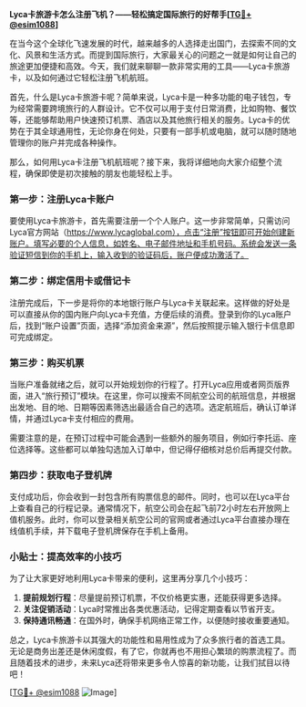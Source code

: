 **Lyca卡旅游卡怎么注册飞机？——轻松搞定国际旅行的好帮手[[TG💪+ @esim1088](https://t.me/s/esim1088)]**

在当今这个全球化飞速发展的时代，越来越多的人选择走出国门，去探索不同的文化、风景和生活方式。而提到国际旅行，大家最关心的问题之一就是如何让自己的旅途更加便捷和高效。今天，我们就来聊聊一款非常实用的工具——Lyca卡旅游卡，以及如何通过它轻松注册飞机航班。

首先，什么是Lyca卡旅游卡呢？简单来说，Lyca卡是一种多功能的电子钱包，专为经常需要跨境旅行的人群设计。它不仅可以用于支付日常消费，比如购物、餐饮等，还能够帮助用户快速预订机票、酒店以及其他旅行相关的服务。Lyca卡的优势在于其全球通用性，无论你身在何处，只要有一部手机或电脑，就可以随时随地管理你的账户并完成各种操作。

那么，如何用Lyca卡注册飞机航班呢？接下来，我将详细地向大家介绍整个流程，确保即使是初次接触的朋友也能轻松上手。

### 第一步：注册Lyca卡账户

要使用Lyca卡旅游卡，首先需要注册一个个人账户。这一步非常简单，只需访问Lyca官方网站（https://www.lycaglobal.com），点击“注册”按钮即可开始创建新账户。填写必要的个人信息，如姓名、电子邮件地址和手机号码。系统会发送一条验证短信到你的手机上，输入收到的验证码后，账户便成功激活了。

### 第二步：绑定信用卡或借记卡

注册完成后，下一步是将你的本地银行账户与Lyca卡关联起来。这样做的好处是可以直接从你的国内账户向Lyca卡充值，方便后续的消费。登录到你的Lyca账户后，找到“账户设置”页面，选择“添加资金来源”，然后按照提示输入银行卡信息即可完成绑定。

### 第三步：购买机票

当账户准备就绪之后，就可以开始规划你的行程了。打开Lyca应用或者网页版界面，进入“旅行预订”模块。在这里，你可以搜索不同航空公司的航班信息，并根据出发地、目的地、日期等因素筛选出最适合自己的选项。选定航班后，确认订单详情，并通过Lyca卡支付相应的费用。

需要注意的是，在预订过程中可能会遇到一些额外的服务项目，例如行李托运、座位选择等。这些都可以单独勾选加入订单中，但记得仔细核对总价后再提交付款。

### 第四步：获取电子登机牌

支付成功后，你会收到一封包含所有购票信息的邮件。同时，也可以在Lyca平台上查看自己的行程记录。通常情况下，航空公司会在起飞前72小时左右开放网上值机服务。此时，你可以登录相关航空公司的官网或者通过Lyca平台直接办理在线值机手续，并下载电子登机牌保存在手机上备用。

### 小贴士：提高效率的小技巧

为了让大家更好地利用Lyca卡带来的便利，这里再分享几个小技巧：

1. **提前规划行程**：尽量提前预订机票，不仅价格更实惠，还能获得更多选择。
2. **关注促销活动**：Lyca时常推出各类优惠活动，记得定期查看以节省开支。
3. **保持通讯畅通**：在国外时，确保手机网络正常工作，以便随时接收重要通知。

总之，Lyca卡旅游卡以其强大的功能性和易用性成为了众多旅行者的首选工具。无论是商务出差还是休闲度假，有了它，你就再也不用担心繁琐的购票流程了。而且随着技术的进步，未来Lyca还将带来更多令人惊喜的新功能，让我们拭目以待吧！

[[TG💪+ @esim1088](https://t.me/s/esim1088) ![Image](https://i.postimg.cc/4NQfJmqS/Snipaste-2025-05-13-00-14-12.png)]